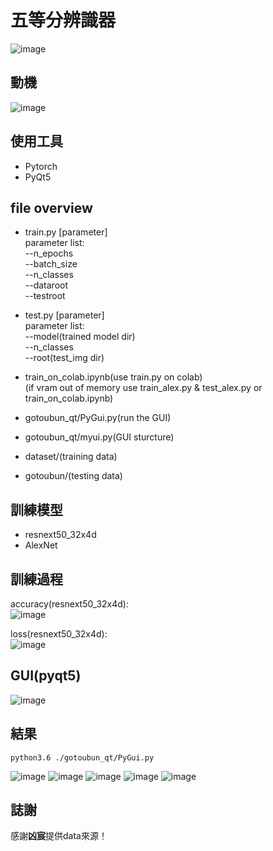 # 五等分辨識器
![image](https://github.com/TaiChunYen/gotoubun-no-discriminator/blob/master/readme_p/gotoubun-no-hanayome2.png)
## 動機
![image](https://github.com/TaiChunYen/gotoubun-no-discriminator/blob/master/readme_p/gotobun_re.png)

## 使用工具
* Pytorch  
* PyQt5  

## file overview
* train.py [parameter]  
parameter list:  
--n_epochs  
--batch_size  
--n_classes  
--dataroot  
--testroot  

* test.py [parameter]  
parameter list:  
--model(trained model dir)  
--n_classes  
--root(test_img dir)  

* train_on_colab.ipynb(use train.py on colab)  
(if vram out of memory use train_alex.py & test_alex.py or train_on_colab.ipynb)  

* gotoubun_qt/PyGui.py(run the GUI)  

* gotoubun_qt/myui.py(GUI sturcture)  

* dataset/(training data)  

* gotoubun/(testing data)  


## 訓練模型
* resnext50_32x4d  
* AlexNet  

## 訓練過程
accuracy(resnext50_32x4d):  
![image](https://github.com/TaiChunYen/gotoubun-no-discriminator/blob/master/readme_p/train_acc.png)

loss(resnext50_32x4d):  
![image](https://github.com/TaiChunYen/gotoubun-no-discriminator/blob/master/readme_p/train_loss.png)

## GUI(pyqt5)
![image](https://github.com/TaiChunYen/gotoubun-no-discriminator/blob/master/readme_p/gui.png)

## 結果
`python3.6 ./gotoubun_qt/PyGui.py`  

![image](https://github.com/TaiChunYen/gotoubun-no-discriminator/blob/master/readme_p/r1.png)
![image](https://github.com/TaiChunYen/gotoubun-no-discriminator/blob/master/readme_p/r2.png)
![image](https://github.com/TaiChunYen/gotoubun-no-discriminator/blob/master/readme_p/r3.png)
![image](https://github.com/TaiChunYen/gotoubun-no-discriminator/blob/master/readme_p/r4.png)
![image](https://github.com/TaiChunYen/gotoubun-no-discriminator/blob/master/readme_p/r5.png)


## 誌謝
感謝**凶宸**提供data來源！
